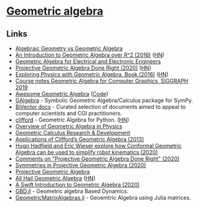 # [Geometric algebra](https://en.wikipedia.org/wiki/Geometric_algebra)

## Links

- [Algebraic Geometry vs Geometric Algebra](https://www.reddit.com/r/math/comments/ddqt6f/algebraic_geometry_vs_geometric_algebra/)
- [An Introduction to Geometric Algebra over R^2 (2016)](https://bitworking.org/news/ga/2d) ([HN](https://news.ycombinator.com/item?id=13239632))
- [Geometric Algebra for Electrical and Electronic Engineers](https://ieeexplore.ieee.org/document/6876131?arnumber=6876131)
- [Projective Geometric Algebra Done Right (2020)](http://terathon.com/blog/projective-geometric-algebra-done-right/) ([HN](https://news.ycombinator.com/item?id=22142706))
- [Exploring Physics with Geometric Algebra, Book (2016)](http://peeterjoot.com/archives/math2015/gabookI.pdf) ([HN](https://news.ycombinator.com/item?id=15932739))
- [Course notes Geometric Algebra for Computer Graphics, SIGGRAPH 2019](https://arxiv.org/abs/2002.04509)
- [Awesome Geometric Algebra](https://awesome-geometric-algebra.rtfd.io/) ([Code](https://github.com/pygae/awesome-geometric-algebra))
- [GAlgebra](https://github.com/pygae/galgebra) - Symbolic Geometric Algebra/Calculus package for SymPy.
- [BiVector docs](https://bivector.net/) - Curated selection of documents aimed to appeal to computer scientists and CGI practitioners.
- [clifford](https://github.com/pygae/clifford) - Geometric Algebra for Python. ([HN](https://news.ycombinator.com/item?id=24382360))
- [Overview of Geometric Algebra in Physics](http://geocalc.clas.asu.edu/html/Overview.html)
- [Geometric Calculus Research & Development](http://geocalc.clas.asu.edu/)
- [Applications of Clifford’s Geometric Algebra (2013)](https://arxiv.org/pdf/1305.5663.pdf)
- [Hugo Hadfield and Eric Wieser explore how Conformal Geometric Algebra can be used to simplify robot kinematics (2020)](https://www.youtube.com/watch?v=bj9JslblYPU)
- [Comments on "Projective Geometric Algebra Done Right" (2020)](https://www.jeremyong.com/math/2020/01/24/comments-on-projective-geometric-algebra-done-right/)
- [Symmetries in Projective Geometric Algebra (2020)](http://terathon.com/blog/symmetries-in-projective-geometric-algebra/)
- [Projective Geometric Algebra](http://projectivegeometricalgebra.org/)
- [All Hail Geometric Algebra](https://crypto.stanford.edu/~blynn/haskell/ga.html) ([HN](https://news.ycombinator.com/item?id=25142528))
- [A Swift Introduction to Geometric Algebra (2020)](https://www.youtube.com/watch?v=60z_hpEAtD8)
- [GBD.jl](https://github.com/Orbots/GBD.jl) - Geometric algebra Based Dynamics.
- [GeometricMatrixAlgebras.jl](https://github.com/MasonProtter/GeometricMatricAlgebras.jl) - Geoemtric Algebra using Julia matrices.
